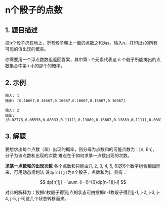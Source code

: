 # n个骰子的点数

## 1. 题目描述
把n个骰子扔在地上，所有骰子朝上一面的点数之和为s。输入n，打印出s的所有可能的值出现的概率。  

你需要用一个浮点数数组返回答案，其中第 i 个元素代表这 n 个骰子所能掷出的点数集合中第 i 小的那个的概率。

## 2. 示例
```
输入: 1
输出: [0.16667,0.16667,0.16667,0.16667,0.16667,0.16667]
```

```
输入: 2
输出: [0.02778,0.05556,0.08333,0.11111,0.13889,0.16667,0.13889,0.11111,0.08333,0.05556,0.02778]
```

## 3. 解题
要想求出每个点数（和）出现的概率，则分母为点数和的可能点数为：[n, 6n]，分子为该点数和出现的次数
难点在于如何求某一点数出现的次数。

**求某一点数和的出现次数**
各个点数和只能由[1, 2, 3, 4, 5, 6]这6个数字组合相加而来，可用动态规划法
设`dp[n][j]`为n个骰子，点数和为j，则有：

$$
dp[n][j] = \sum_{i=1}^{6}dp[n-1][j-i]
$$

对此的解释为：投掷n枚骰子得到j点的状态可由投掷n-1枚骰子得到[j-1, j-2, j-3, j-4, j-5, j-6]这几个状态转移而来。




